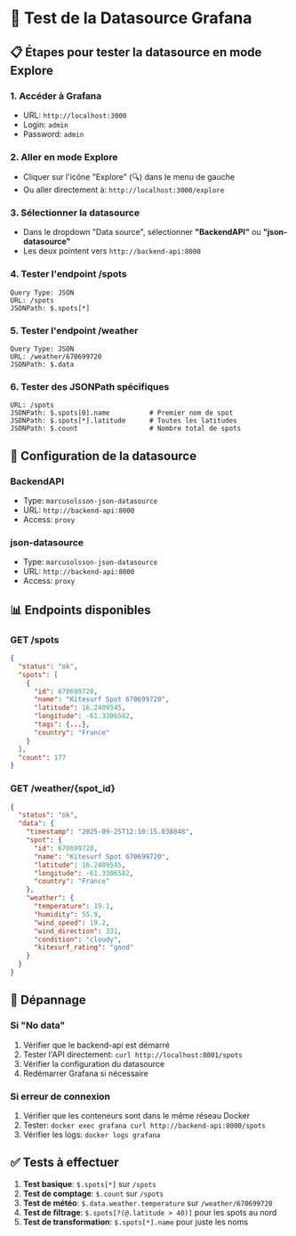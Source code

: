 # 🧪 Test de la Datasource Grafana

## 📋 **Étapes pour tester la datasource en mode Explore**

### 1. **Accéder à Grafana**
- URL: `http://localhost:3000`
- Login: `admin`
- Password: `admin`

### 2. **Aller en mode Explore**
- Cliquer sur l'icône "Explore" (🔍) dans le menu de gauche
- Ou aller directement à: `http://localhost:3000/explore`

### 3. **Sélectionner la datasource**
- Dans le dropdown "Data source", sélectionner **"BackendAPI"** ou **"json-datasource"**
- Les deux pointent vers `http://backend-api:8000`

### 4. **Tester l'endpoint /spots**
```
Query Type: JSON
URL: /spots
JSONPath: $.spots[*]
```

### 5. **Tester l'endpoint /weather**
```
Query Type: JSON
URL: /weather/670699720
JSONPath: $.data
```

### 6. **Tester des JSONPath spécifiques**
```
URL: /spots
JSONPath: $.spots[0].name          # Premier nom de spot
JSONPath: $.spots[*].latitude      # Toutes les latitudes
JSONPath: $.count                  # Nombre total de spots
```

## 🔧 **Configuration de la datasource**

### **BackendAPI**
- Type: `marcusolsson-json-datasource`
- URL: `http://backend-api:8000`
- Access: `proxy`

### **json-datasource**
- Type: `marcusolsson-json-datasource`
- URL: `http://backend-api:8000`
- Access: `proxy`

## 📊 **Endpoints disponibles**

### **GET /spots**
```json
{
  "status": "ok",
  "spots": [
    {
      "id": 670699720,
      "name": "Kitesurf Spot 670699720",
      "latitude": 16.2409545,
      "longitude": -61.3306582,
      "tags": {...},
      "country": "France"
    }
  ],
  "count": 177
}
```

### **GET /weather/{spot_id}**
```json
{
  "status": "ok",
  "data": {
    "timestamp": "2025-09-25T12:10:15.038048",
    "spot": {
      "id": 670699720,
      "name": "Kitesurf Spot 670699720",
      "latitude": 16.2409545,
      "longitude": -61.3306582,
      "country": "France"
    },
    "weather": {
      "temperature": 19.1,
      "humidity": 55.9,
      "wind_speed": 19.2,
      "wind_direction": 331,
      "condition": "cloudy",
      "kitesurf_rating": "good"
    }
  }
}
```

## 🚨 **Dépannage**

### **Si "No data"**
1. Vérifier que le backend-api est démarré
2. Tester l'API directement: `curl http://localhost:8001/spots`
3. Vérifier la configuration du datasource
4. Redémarrer Grafana si nécessaire

### **Si erreur de connexion**
1. Vérifier que les conteneurs sont dans le même réseau Docker
2. Tester: `docker exec grafana curl http://backend-api:8000/spots`
3. Vérifier les logs: `docker logs grafana`

## ✅ **Tests à effectuer**

1. **Test basique**: `$.spots[*]` sur `/spots`
2. **Test de comptage**: `$.count` sur `/spots`
3. **Test de météo**: `$.data.weather.temperature` sur `/weather/670699720`
4. **Test de filtrage**: `$.spots[?(@.latitude > 40)]` pour les spots au nord
5. **Test de transformation**: `$.spots[*].name` pour juste les noms
